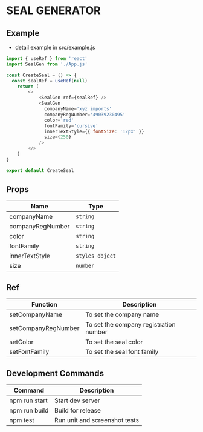 # SEAL GENERATOR

## Example
- detail example in src/example.js


```js
import { useRef } from 'react'
import SealGen from './App.js'

const CreateSeal = () => {
  const sealRef = useRef(null)
    return (
        <>
            <SealGen ref={sealRef} />
            <SealGen
              companyName='xyz imports'
              companyRegNumber='49039230495'
              color='red'
              fontFamily='cursive'
              innerTextStyle={{ fontSize: '12px' }}
              size={250}
            />
        </>
    )
}

export default CreateSeal
```

## Props

| Name  | Type |
| ------------- | ------------- |
| companyName  | `string`  |
| companyRegNumber  | `string`  |
| color  | `string`  |
| fontFamily  | `string`  |
| innerTextStyle  | `styles object`  |
| size  | `number`  |

## Ref

| Function  | Description |
| ------------- | ------------- |
| setCompanyName  | To set the company name  |
| setCompanyRegNumber  | To set the company registration number  |
| setColor  | To set the seal color  |
| setFontFamily  | To set the seal font family  |

## Development Commands

| Command  | Description |
| ------------- | ------------- |
| npm run start  | Start dev server  |
| npm run build  | Build for release  |
| npm test	| Run unit and screenshot tests |